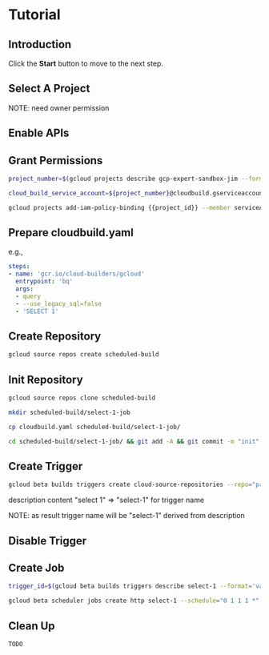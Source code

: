 # Tutorial

## Introduction

<walkthrough-tutorial-duration duration="30"></walkthrough-tutorial-duration>

Click the **Start** button to move to the next step.

## Select A Project

<walkthrough-project-setup></walkthrough-project-setup>

<walkthrough-footnote>NOTE: need owner permission</walkthrough-footnote>

## Enable APIs

<walkthrough-enable-apis apis="sourcerepo.googleapis.com,cloudbuild.googleapis.com,cloudscheduler.googleapis.com,appengine.googleapis.com,bigquery.googleapis.com"></walkthrough-enable-apis>

## Grant Permissions

```bash
project_number=$(gcloud projects describe gcp-expert-sandbox-jim --format='value(projectNumber)')
```
```bash
cloud_build_service_account=${project_number}@cloudbuild.gserviceaccount.com
```
```bash
gcloud projects add-iam-policy-binding {{project_id}} --member serviceAccount:${cloud_build_service_account} --role roles/bigquery.jobUser
```

## Prepare cloudbuild.yaml

e.g.,

```yaml
steps:
- name: 'gcr.io/cloud-builders/gcloud'
  entrypoint: 'bq'
  args:
  - query
  - --use_legacy_sql=false
  - 'SELECT 1'
```

## Create Repository

```bash
gcloud source repos create scheduled-build
```

## Init Repository

```bash
gcloud source repos clone scheduled-build
```
```bash
mkdir scheduled-build/select-1-job
```
```bash
cp cloudbuild.yaml scheduled-build/select-1-job/
```
```bash
cd scheduled-build/select-1-job/ && git add -A && git commit -m "init" && git push && cd -
```

## Create Trigger

```bash
gcloud beta builds triggers create cloud-source-repositories --repo="projects/{{project_id}}/repos/scheduled-build" --build-config="select-1-job/cloudbuild.yaml" --branch-pattern="^master$" --included-files="select-1-job/**" --description="select 1"
```

description content "select 1" => "select-1" for trigger name

<walkthrough-footnote>NOTE: as result trigger name will be "select-1" derived from description</walkthrough-footnote>

## Disable Trigger

## Create Job

```bash
trigger_id=$(gcloud beta builds triggers describe select-1 --format='value(id)')
```
```bash
gcloud beta scheduler jobs create http select-1 --schedule="0 1 1 1 *" --uri=https://cloudbuild.googleapis.com/v1/projects/{{project_id}}/triggers/${trigger_id}:run --message-body='{"branchName":"master"}' --oauth-service-account-email={{project_id}}@appspot.gserviceaccount.com
```

## Clean Up

```bash
TODO
```
